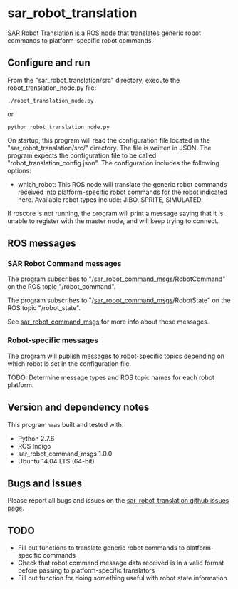 # sar\_robot\_translation

SAR Robot Translation is a ROS node that translates generic robot commands to
platform-specific robot commands.

## Configure and run

From the "sar\_robot\_translation/src" directory, execute the
robot\_translation\_node.py file:

`./robot_translation_node.py`

or

`python robot_translation_node.py`

On startup, this program will read the configuration file located in the
"sar\_robot\_translation/src/" directory. The file is written in JSON. The
program expects the configuration file to be called
"robot\_translation\_config.json". The configuration includes the following
options:

- which\_robot: This ROS node will translate the generic robot commands
  received into platform-specific robot commands for the robot indicated here.
  Available robot types include: JIBO, SPRITE, SIMULATED.

If roscore is not running, the program will print a message saying that it is
unable to register with the master node, and will keep trying to connect.

## ROS messages

### SAR Robot Command messages

The program subscribes to
"/[sar\_robot\_command\_msgs](https://github.com/personal-robots/sar_robot_command_msgs
"sar_robot_command_msgs")/RobotCommand" on the ROS topic "/robot\_command".

The program subscribes to
"/[sar\_robot\_command\_msgs](https://github.com/personal-robots/sar_robot_command_msgs
"sar_robot_command_msgs")/RobotState" on the ROS topic "/robot\_state".

See
[sar\_robot\_command\_msgs](https://github.com/personal-robots/sar_robot_command_msgs
"sar_robot_command_msgs") for more info about these messages.

### Robot-specific messages

The program will publish messages to robot-specific topics depending on which
robot is set in the configuration file.

TODO: Determine message types and ROS topic names for each robot platform.

## Version and dependency notes

This program was built and tested with:

- Python 2.7.6
- ROS Indigo
- sar\_robot\_command\_msgs 1.0.0
- Ubuntu 14.04 LTS (64-bit)

## Bugs and issues

Please report all bugs and issues on the [sar\_robot\_translation github issues
page](https://github.com/personal-robots/sar_robot_translation/issues).

## TODO

- Fill out functions to translate generic robot commands to platform-specific
  commands
- Check that robot command message data received is in a valid format before
  passing to platform-specific translators
- Fill out function for doing something useful with robot state information
